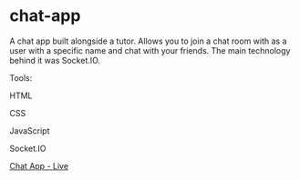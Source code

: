 # chat-app

A chat app built alongside a tutor. Allows you to join a chat room with as a user with a specific name and chat with your friends. The main technology behind it was Socket.IO.

Tools:

HTML

CSS

JavaScript

Socket.IO

[Chat App - Live](https://wojtalewicz-chat-app.herokuapp.com/)

